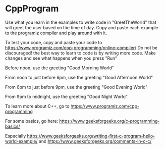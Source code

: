 # CppProgram
Use what you learn in the examples to write code in "GreetTheWorld" that will greet the user based on the time of day. Copy and paste each example to the programiz compiler and play around with it.

To test your code, copy and paste your code to https://www.programiz.com/cpp-programming/online-compiler/ Do not be discouraged! the best way to learn to code is by writing more code. Make changes and see what happens when you press "Run"

Before noon, use the greeting "Good Morning World"

From noon to just before 6pm, use the greeting "Good Afternoon World"

From 6pm to just before 9pm, use the greeting "Good Evening World"

From 9pm to midnight, use the greeting "Good Night World"

To learn more about C++, go to https://www.programiz.com/cpp-programming

For some basics,  go here: https://www.geeksforgeeks.org/c-programming-basics/

Especially https://www.geeksforgeeks.org/writing-first-c-program-hello-world-example/
 and https://www.geeksforgeeks.org/comments-in-c-c/

